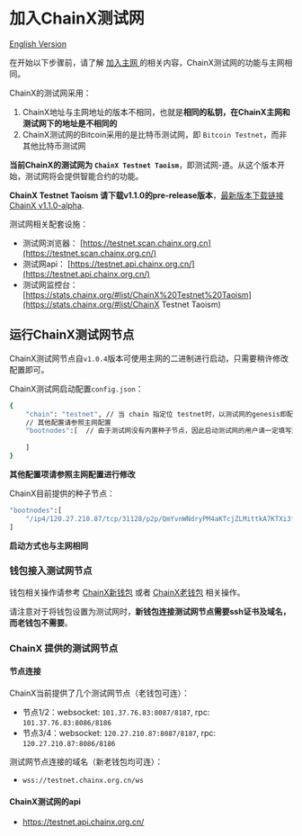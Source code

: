# 加入ChainX测试网

[English Version](https://github.com/chainx-org/ChainX/wiki/Join-ChainX-Testnet-EN)

在开始以下步骤前，请了解 [加入主网 ](Join-ChainX-Mainnet) 的相关内容，ChainX测试网的功能与主网相同。

ChainX的测试网采用：

1. ChainX地址与主网地址的版本不相同，也就是**相同的私钥，在ChainX主网和测试网下的地址是不相同的**
2. ChainX测试网的Bitcoin采用的是比特币测试网，即 `Bitcoin Testnet`，而非其他比特币测试网

**当前ChainX的测试网为 `ChainX Testnet Taoism`**，即测试网-道。从这个版本开始，测试网将会提供智能合约的功能。

**ChainX Testnet Taoism 请下载v1.1.0的pre-release版本**，[最新版本下载链接 ChainX v1.1.0-alpha](https://github.com/chainx-org/ChainX/releases/tag/v1.1.0-alpha).

测试网相关配套设施：

* 测试网浏览器： [https://testnet.scan.chainx.org.cn](https://testnet.scan.chainx.org.cn/)
* 测试网api： [https://testnet.api.chainx.org.cn/](https://testnet.api.chainx.org.cn/)
* 测试网监控台：[https://stats.chainx.org/#list/ChainX%20Testnet%20Taoism](https://stats.chainx.org/#list/ChainX Testnet Taoism)

## 运行ChainX测试网节点

ChainX测试网节点自`v1.0.4`版本可使用主网的二进制进行启动，只需要稍许修改配置即可。

ChainX测试网启动配置`config.json`：

```bash
{
	"chain": "testnet", // 当 chain 指定位 testnet时，以测试网的genesis即配置启动节点
	// 其他配置请参照主网配置
	"bootnodes":[  // 由于测试网没有内置种子节点，因此启动测试网的用户请一定填写测试网的种子
	
	]
}
```

**其他配置项请参照主网配置进行修改**

ChainX目前提供的种子节点：

```bash
"bootnodes":[
	"/ip4/120.27.210.87/tcp/31128/p2p/QmYvnWNdryPM4aKTcjZLMittkA7KTXi3fMSSQ7aWytFi8v"
]
```

**启动方式也与主网相同**

### 钱包接入测试网节点

钱包相关操作请参考 [ChainX新钱包](wallet#新钱包) 或者 [ChainX老钱包](wallet#老钱包) 相关操作。

请注意对于将钱包设置为测试网时，**新钱包连接测试网节点需要ssh证书及域名，而老钱包不需要**。

### ChainX 提供的测试网节点

#### 节点连接

ChainX当前提供了几个测试网节点（老钱包可连）：

* 节点1/2：websocket: `101.37.76.83:8087/8187`,  rpc: `101.37.76.83:8086/8186`
* 节点3/4：websocket: `120.27.210.87:8087/8187`,  rpc: `120.27.210.87:8086/8186`

测试网节点连接的域名（新老钱包均可连）：

* `wss://testnet.chainx.org.cn/ws`

#### ChainX测试网的api

* https://testnet.api.chainx.org.cn/

